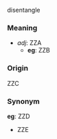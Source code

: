 disentangle
### Meaning
+ _adj_: ZZA
	+ __eg__: ZZB

### Origin

ZZC

### Synonym

__eg__: ZZD

+ ZZE


